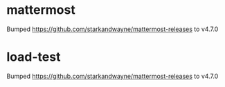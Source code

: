 
# mattermost
Bumped https://github.com/starkandwayne/mattermost-releases to v4.7.0

# load-test
Bumped https://github.com/starkandwayne/mattermost-releases to v4.7.0
